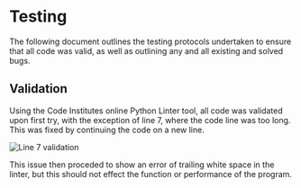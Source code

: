 # Testing 

The following document outlines the testing protocols undertaken to ensure that all code was valid, as well as outlining any and all existing and solved bugs.

## Validation

Using the Code Institutes online Python Linter tool, all code was validated upon first try, with the exception of line 7, where the code line was too long. This was fixed by continuing the code on a new line.

![Line 7 validation]()

This issue then proceded to show an error of trailing white space in the linter, but this should not effect the function or performance of the program. 